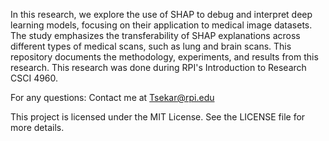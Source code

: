 In this research, we explore the use of SHAP to debug and interpret deep learning models, focusing on their application to medical image datasets. 
The study emphasizes the transferability of SHAP explanations across different types of medical scans, such as lung and brain scans. 
This repository documents the methodology, experiments, and results from this research.
This research was done during  RPI's Introduction to Research CSCI 4960.


For any questions:
Contact me at Tsekar@rpi.edu


This project is licensed under the MIT License. See the LICENSE file for more details.
